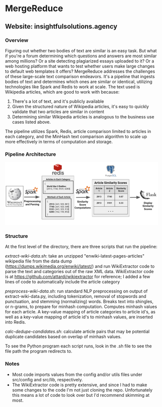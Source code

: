 # MergeReduce
Website: insightfulsolutions.agency
---
### Overview
Figuring out whether two bodies of text are similar is an easy task. But what if you're a forum determining which questions and answers are most similar among millions? Or a site detecting plagiarized essays uploaded to it? Or a web hosting platform that wants to test whether users make large changes to default web templates it offers? MergeReduce addresses the challenges of these large-scale text comparison endeavors. It's a pipeline that ingests bodies of text and determines which ones are similar or identical, utilizing technologies like Spark and Redis to work at scale. The text used is Wikipedia articles, which are good to work with because:
1. There's a lot of text, and it's publicly available
2. Given the structured nature of Wikipedia articles, it's easy to quickly validate that two articles are similar in content
3. Determining similar Wikipedia articles is analogous to the business use cases listed above.

The pipeline utilizes Spark, Redis, article comparison limited to articles in each category, and the MinHash text comparison algorithm to scale up more effectively in terms of computation and storage.

### Pipeline Architecture
![Image of Pipeline](mergereduce_pipeline.png)

### Structure
At the first level of the directory, there are three scripts that run the pipeline:

_extract-wiki-data.sh_: take an unzipped "enwiki-latest-pages-articles" wikipedia file from the data dump (https://dumps.wikimedia.org/enwiki/latest/) and run WikiExtractor code to parse the text and categories out of the raw XML data. WikiExtractor code is at https://github.com/attardi/wikiextractor for reference; I added a few lines of code to automatically include the article category

_preprocess-wiki-data.sh_: run standard NLP preprocessing on output of extract-wiki-data.py, including tokenization, removal of stopwords and punctuation, and stemming (normalizing) words. Breaks text into shingles, or n-grams, to prepare for minhash computation. Computes minhash values for each article. A key-value mapping of article categories to article id's, as well as a key-value mapping of article id's to minhash values, are inserted into Redis.

_calc-dedupe-candidates.sh_: calculate article pairs that may be potential duplicate candidates based on overlap of minhash values.

To see the Python program each script runs, look in the .sh file to see the file path the program redirects to.

### Notes

- Most code imports values from the config and/or utils files under src/config and src/lib, respectively.
- The WikiExtractor code is pretty extensive, and since I had to make some changes to the code I'm not just cloning the repo. Unfortunately this means a lot of code to look over but I'd recommend skimming at most.

